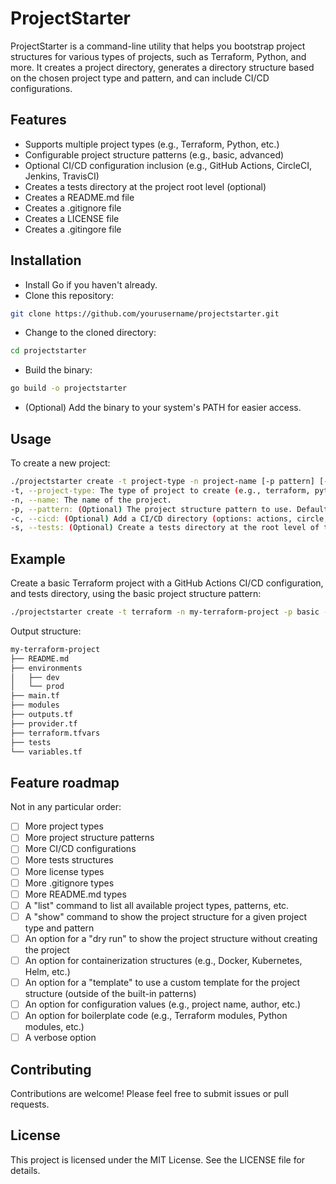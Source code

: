 # ProjectStarter

ProjectStarter is a command-line utility that helps you bootstrap project structures for various types of projects, such as Terraform, Python, and more. It creates a project directory, generates a directory structure based on the chosen project type and pattern, and can include CI/CD configurations.

## Features

- Supports multiple project types (e.g., Terraform, Python, etc.)
- Configurable project structure patterns (e.g., basic, advanced)
- Optional CI/CD configuration inclusion (e.g., GitHub Actions, CircleCI, Jenkins, TravisCI)
- Creates a tests directory at the project root level (optional)
- Creates a README.md file
- Creates a .gitignore file
- Creates a LICENSE file
- Creates a .gitingore file

## Installation

- Install Go if you haven't already.
- Clone this repository:

```bash
git clone https://github.com/yourusername/projectstarter.git
```

- Change to the cloned directory:

```bash
cd projectstarter
```

- Build the binary:

```bash
go build -o projectstarter
```

- (Optional) Add the binary to your system's PATH for easier access.

## Usage

To create a new project:

```bash
./projectstarter create -t project-type -n project-name [-p pattern] [-c cicd] [-s]
-t, --project-type: The type of project to create (e.g., terraform, python).
-n, --name: The name of the project.
-p, --pattern: (Optional) The project structure pattern to use. Defaults to "basic" if not provided.
-c, --cicd: (Optional) Add a CI/CD directory (options: actions, circle, jenkins, travis).
-s, --tests: (Optional) Create a tests directory at the root level of the project.
```

## Example

Create a basic Terraform project with a GitHub Actions CI/CD configuration, and tests directory, using the basic project structure pattern:

```bash
./projectstarter create -t terraform -n my-terraform-project -p basic -c actions -s
```

Output structure:

```bash
my-terraform-project
├── README.md
├── environments
│   ├── dev
│   └── prod
├── main.tf
├── modules
├── outputs.tf
├── provider.tf
├── terraform.tfvars
├── tests
└── variables.tf
```

## Feature roadmap

Not in any particular order:

- [ ] More project types
- [ ] More project structure patterns
- [ ] More CI/CD configurations
- [ ] More tests structures
- [ ] More license types
- [ ] More .gitignore types
- [ ] More README.md types
- [ ] A "list" command to list all available project types, patterns, etc.
- [ ] A "show" command to show the project structure for a given project type and pattern
- [ ] An option for a "dry run" to show the project structure without creating the project
- [ ] An option for containerization structures (e.g., Docker, Kubernetes, Helm, etc.)
- [ ] An option for a "template" to use a custom template for the project structure (outside of the built-in patterns)
- [ ] An option for configuration values (e.g., project name, author, etc.)
- [ ] An option for boilerplate code (e.g., Terraform modules, Python modules, etc.)
- [ ] A verbose option

## Contributing

Contributions are welcome! Please feel free to submit issues or pull requests.

## License

This project is licensed under the MIT License. See the LICENSE file for details.